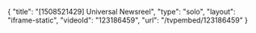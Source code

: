 {
    "title": "[1508521429] Universal Newsreel",
    "type": "solo",
    "layout": "iframe-static",
    "videoId": "123186459",
    "url": "\/tvpembed\/123186459"
}